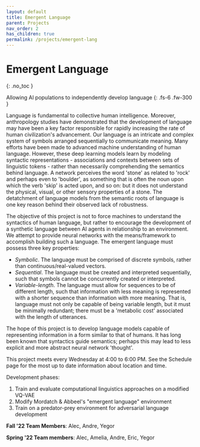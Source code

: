 ```yaml
---
layout: default
title: Emergent Language
parent: Projects
nav_order: 2
has_children: true
permalink: /projects/emergent-lang
---
```


# Emergent Language
{: .no_toc }

Allowing AI populations to independently develop language
{: .fs-6 .fw-300 }

Language is fundamental to collective human intelligence. Moreover, anthropology studies have demonstrated that the development of language may have been a key factor responsible for rapidly increasing the rate of human civilization's advancement. Our language is an intricate and complex system of symbols arranged sequentially to communicate meaning. Many efforts have been made to advanced machine understanding of human language. However, these deep learning models learn by modeling syntactic representations - associations and contexts between sets of linguistic tokens - rather than necessarily comprehending the semantics behind language. A network perceives the word 'stone' as related to 'rock' and perhaps even to 'boulder', as something that is often the noun upon which the verb 'skip' is acted upon, and so on: but it does not understand the physical, visual, or other sensory properties of a stone. The detatchment of language models from the semantic roots of language is one key reason behind their observed lack of robustness.

The objective of this project is not to force machines to understand the syntactics of human language, but rather to encourage the development of a synthetic language between AI agents in relationship to an environment. We attempt to provide neural networks with the means/framework to accomplish building such a language. The emergent language must possess three key properties:
- *Symbolic*. The language must be comprised of discrete symbols, rather than continuous/real-valued vectors.
- *Sequential*. The language must be created and interpreted sequentially, such that symbols cannot be concurrently created or interpreted.
- *Variable-length*. The language must allow for sequences to be of different length, such that information with less meaning is represented with a shorter sequence than information with more meaning. That is, language must not only be capable of being variable length, but it must be minimally redundant; there must be a 'metabolic cost' associated with the length of utterances.

The hope of this project is to develop language models capable of representing information in a form similar to that of humans. It has long been known that syntactics guide semantics; perhaps this may lead to less explicit and more abstract neural network 'thought'.

This project meets every Wednesday at 4:00 to 6:00 PM. See the Schedule page for the most up to date information about location and time.

Development phases:
1. Train and evaluate computational linguistics approaches on a modified VQ-VAE
2. Modify Mordatch & Abbeel's "emergent language" environment
3. Train on a predator-prey environment for adversarial language development

**Fall '22 Team Members**: Alec, Andre, Yegor

**Spring '22 Team members**: Alec, Amelia, Andre, Eric, Yegor
